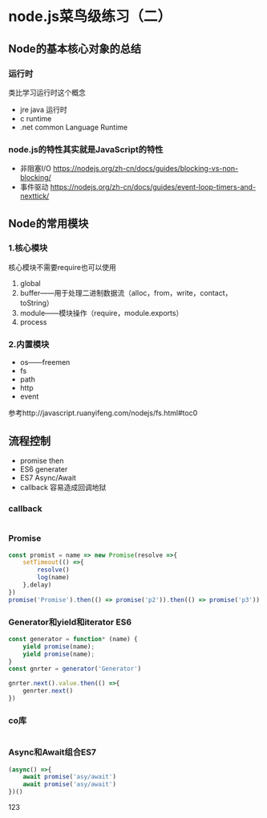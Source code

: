 # node.js菜鸟级练习（二）

## Node的基本核心对象的总结

### 运行时

类比学习运行时这个概念

- jre java 运行时
- c runtime
- .net common Language Runtime

### node.js的特性其实就是JavaScript的特性

- 非阻塞I/O https://nodejs.org/zh-cn/docs/guides/blocking-vs-non-blocking/
- 事件驱动  https://nodejs.org/zh-cn/docs/guides/event-loop-timers-and-nexttick/

## Node的常用模块

### 1.核心模块

核心模块不需要require也可以使用

1. global
2. buffer——用于处理二进制数据流（alloc，from，write，contact，toString）
3. module——模块操作（require，module.exports）
4. process

### 2.内置模块

- os——freemen
- fs
- path
- http
- event

参考http://javascript.ruanyifeng.com/nodejs/fs.html#toc0

## 流程控制

- promise then
- ES6 generater
- ES7 Async/Await
- callback 容易造成回调地狱

### callback

```javascript

```

###  Promise

```javascript
const promist = name => new Promise(resolve =>{
    setTimeout(() =>{
        resolve()
        log(name)
    },delay)
})
promise('Promise').then(() => promise('p2')).then(() => promise('p3'))
```

### Generator和yield和iterator ES6

```javascript
const generator = function* (name) {
    yield promise(name);
    yield promise(name);
}
const gnrter = generator('Generator')

gnrter.next().value.then(() =>{
    genrter.next()
})
```

### co库

```js

```

### Async和Await组合ES7

```javascript
(async() =>{
    await promise('asy/await')
    await promise('asy/await')
})()
```

123
